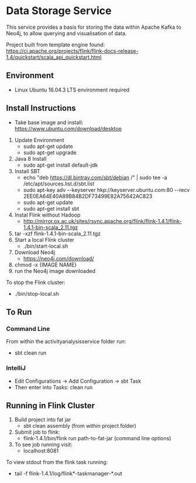 # Data Storage Service

This service provides a basis for storing the data within Apache Kafka to Neo4j, to allow querying and visualisation of data.

Project built from template engine found: https://ci.apache.org/projects/flink/flink-docs-release-1.4/quickstart/scala_api_quickstart.html 

## Environment 
- Linux Ubuntu 16.04.3 LTS environment required 

## Install Instructions
- Take base image and install: https://www.ubuntu.com/download/desktop

1. Update Environment 
    - sudo apt-get update 
    - sudo apt-get upgrade 
2. Java 8 Install 
    - sudo apt-get install default-jdk
3. Install SBT
    - echo "deb https://dl.bintray.com/sbt/debian /" | sudo tee -a /etc/apt/sources.list.d/sbt.list 
    - sudo apt-key adv --keyserver hkp://keyserver.ubuntu.com:80 --recv 2EE0EA64E40A89B84B2DF73499E82A75642AC823
    - sudo apt-get update
    - sudo apt-get install sbt
4. Instal Flink without Hadoop 
    - http://mirror.ox.ac.uk/sites/rsync.apache.org/flink/flink-1.4.1/flink-1.4.1-bin-scala_2.11.tgz
5. tar -xzf flink-1.4.1-bin-scala_2.11.tgz
6. Start a local Flink cluster
    - ./bin/start-local.sh
7. Download Neo4j
    - https://neo4j.com/download/
8. chmod -x {IMAGE NAME}
8. run the Neo4j image downloaded

To stop the Flink cluster: 
- ./bin/stop-local.sh

## To Run
### Command Line
From within the activityanalysisservice folder run: 
- sbt clean run

### IntelliJ
- Edit Configurations -> Add Configuration -> sbt Task 
- Then enter into Tasks: clean run

## Running in Flink Cluster
1. Build project into fat jar
    - sbt clean assembly (from within project folder)
2. Submit job to flink: 
    - flink-1.4.1/bin/flink run path-to-fat-jar (command line options)
3. To see job running visit: 
    - localhost:8081

To view stdout from the flink task running:
- tail -f flink-1.4.1/log/flink*-taskmanager-*.out

